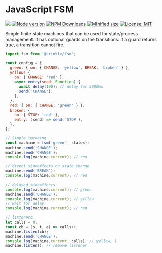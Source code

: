 # JavaScript FSM

![](https://github.com/kevtiq/fsm/workflows/test/badge.svg)
[![Node version](https://img.shields.io/npm/v/@crinkle/fsm.svg?style=flat)](https://www.npmjs.com/package/@crinkle/fsm)
[![NPM Downloads](https://img.shields.io/npm/dm/@crinkle/fsm.svg?style=flat)](https://www.npmjs.com/package/@crinkle/fsm)
[![Minified size](https://img.shields.io/bundlephobia/min/@crinkle/fsm?label=minified)](https://www.npmjs.com/package/@crinkle/fsm)
[![License: MIT](https://img.shields.io/badge/License-MIT-yellow.svg)](https://opensource.org/licenses/MIT)

Simple finite state machines that can be used for state/process management. It has optional guards on the transitions. If a guard returns true, a transition cannot fire.

```js
import fsm from '@crinkle/fsm';

const config = {
  green: { on: { CHANGE: 'yellow', BREAK: 'broken' } },
  yellow: {
    on: { CHANGE: 'red' },
    async entry(send: Function) {
      await delay(100); // delay for 3000ms
      send('CHANGE');
    },
  },
  red: { on: { CHANGE: 'green' } },
  broken: {
    on: { STOP: 'red' },
    entry: (send) => send('STOP'),
  },
};

// Simple invoking
const machine = fsm('green', states);
machine.send('CHANGE');
machine.send('CHANGE');
console.log(machine.current); // red

// direct sideeffects on state change
machine.send('BREAK');
console.log(machine.current); // red

// delayed sideeffects
console.log(machine.current); // green
machine.send('CHANGE');
console.log(machine.current); // yellow
// wait for delay
console.log(machine.current); // red

// listeners
let calls = 0;
const cb = (s, t, e) => calls++;
machine.listen(cb);
machine.send('CHANGE');
console.log(machine.current, calls); // yellow, 1
machine.listen(); // remove listener
```
